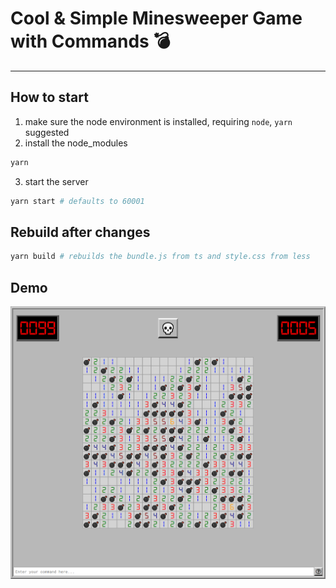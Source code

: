 # Cool & Simple Minesweeper Game with Commands 💣
---
## How to start
1. make sure the node environment is installed, requiring `node`, `yarn` suggested
2. install the node_modules
```bash
yarn
```
3. start the server
```bash
yarn start # defaults to 60001
```

## Rebuild after changes
```bash
yarn build # rebuilds the bundle.js from ts and style.css from less
```

## Demo
![demo.png](https://github.com/zydtiger/minesweeper/blob/master/assets/demo.png?raw=true)